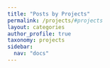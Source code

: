 ```yaml
---
title: "Posts by Projects"
permalink: /projects/#projects
layout: categories
author_profile: true
taxonomy: projects
sidebar:
  nav: "docs"
---
```

